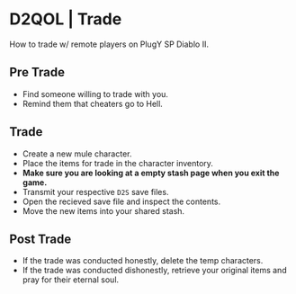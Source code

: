 # D2QOL | Trade

How to trade w/ remote players on PlugY SP Diablo II.

## Pre Trade

- Find someone willing to trade with you.
- Remind them that cheaters go to Hell.

## Trade

- Create a new mule character.
- Place the items for trade in the character inventory.
- **Make sure you are looking at a empty stash page when you exit the game.**
- Transmit your respective ``D2S`` save files.
- Open the recieved save file and inspect the contents.
- Move the new items into your shared stash.

## Post Trade

- If the trade was conducted honestly, delete the temp characters.
- If the trade was conducted dishonestly, retrieve your original items and pray for their eternal soul.